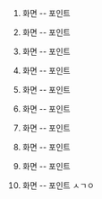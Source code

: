 1) 화면
 -- 포인트
 
2) 화면
 -- 포인트
 
3) 화면
 -- 포인트
 
4) 화면
 -- 포인트
 
5) 화면
 -- 포인트
 
6) 화면
 -- 포인트
 
7) 화면
 -- 포인트
 
8) 화면
 -- 포인트
 
9) 화면
 -- 포인트
 
10) 화면
 -- 포인트
ㅅㄱㅇ
